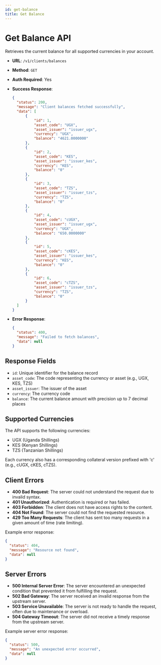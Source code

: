 ```yaml
---
id: get-balance
title: Get Balance
---
```


# Get Balance API

Retrieves the current balance for all supported currencies in your account.

- **URL**: `/v1/clients/balances`
- **Method**: `GET`
- **Auth Required**: Yes

- **Success Response**:
  ```json
  {
    "status": 200,
    "message": "Client balances fetched successfully",
    "data": [
        {
            "id": 1,
            "asset_code": "UGX",
            "asset_issuer": "issuer_ugx",
            "currency": "UGX",
            "balance": "4621.0000000"
        },
        {
            "id": 2,
            "asset_code": "KES",
            "asset_issuer": "issuer_kes",
            "currency": "KES",
            "balance": "0"
        },
        {
            "id": 3,
            "asset_code": "TZS",
            "asset_issuer": "issuer_tzs",
            "currency": "TZS",
            "balance": "0"
        },
        {
            "id": 4,
            "asset_code": "cUGX",
            "asset_issuer": "issuer_ugx",
            "currency": "UGX",
            "balance": "650.0000000"
        },
        {
            "id": 5,
            "asset_code": "cKES",
            "asset_issuer": "issuer_kes",
            "currency": "KES",
            "balance": "0"
        },
        {
            "id": 6,
            "asset_code": "cTZS",
            "asset_issuer": "issuer_tzs",
            "currency": "TZS",
            "balance": "0"
        }
    ]
  }
  ```

- **Error Response**:
  ```json
  {
    "status": 400,
    "message": "Failed to fetch balances",
    "data": null
  }
  ```

## Response Fields

- `id`: Unique identifier for the balance record
- `asset_code`: The code representing the currency or asset (e.g., UGX, KES, TZS)
- `asset_issuer`: The issuer of the asset
- `currency`: The currency code
- `balance`: The current balance amount with precision up to 7 decimal places

## Supported Currencies

The API supports the following currencies:
- UGX (Uganda Shillings)
- KES (Kenyan Shillings)
- TZS (Tanzanian Shillings)

Each currency also has a corresponding collateral version prefixed with 'c' (e.g., cUGX, cKES, cTZS).

## Client Errors

- **400 Bad Request**: The server could not understand the request due to invalid syntax.
- **401 Unauthorized**: Authentication is required or has failed.
- **403 Forbidden**: The client does not have access rights to the content.
- **404 Not Found**: The server could not find the requested resource.
- **429 Too Many Requests**: The client has sent too many requests in a given amount of time (rate limiting).

Example error response:

```json
{
  "status": 404,
  "message": "Resource not found",
  "data": null
}
```

## Server Errors

- **500 Internal Server Error**: The server encountered an unexpected condition that prevented it from fulfilling the request.
- **502 Bad Gateway**: The server received an invalid response from the upstream server.
- **503 Service Unavailable**: The server is not ready to handle the request, often due to maintenance or overload.
- **504 Gateway Timeout**: The server did not receive a timely response from the upstream server.

Example server error response:

```json
{
  "status": 500,
  "message": "An unexpected error occurred",
  "data": null
}
```
